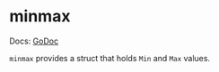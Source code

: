 # minmax

Docs: [GoDoc](https://pkg.go.dev/cogentcore.org/core/math32/minmax)

`minmax` provides a struct that holds `Min` and `Max` values.

